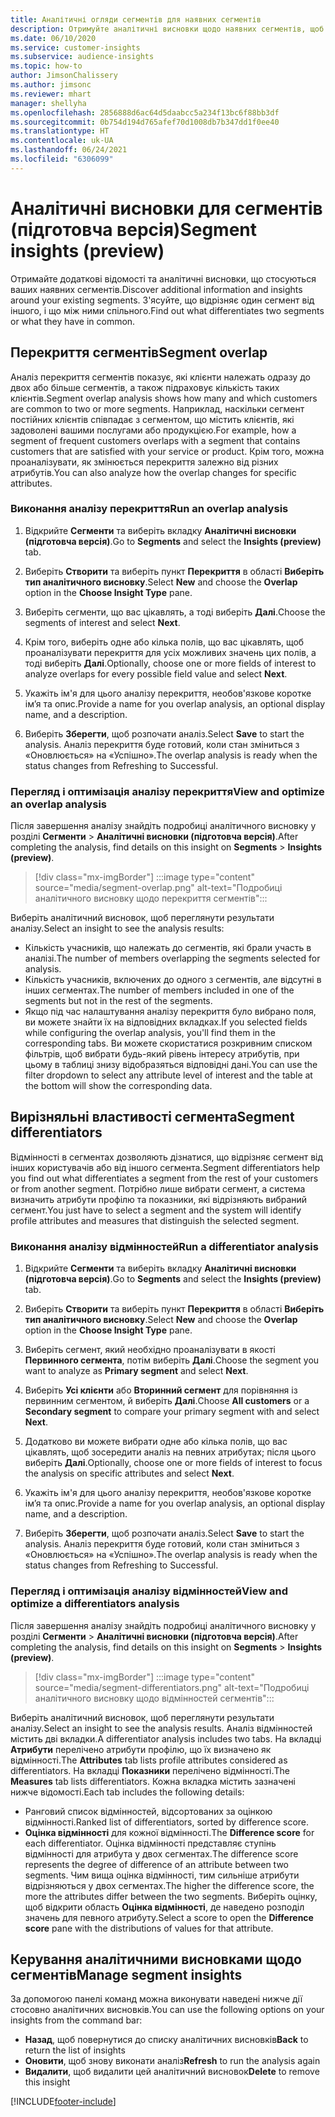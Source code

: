 ```yaml
---
title: Аналітичні огляди сегментів для наявних сегментів
description: Отримуйте аналітичні висновки щодо наявних сегментів, щоб побачити відмінності та схожість.
ms.date: 06/10/2020
ms.service: customer-insights
ms.subservice: audience-insights
ms.topic: how-to
author: JimsonChalissery
ms.author: jimsonc
ms.reviewer: mhart
manager: shellyha
ms.openlocfilehash: 2856888d6ac64d5daabcc5a234f13bc6f88bb3df
ms.sourcegitcommit: 0b754d194d765afef70d1008db7b347dd1f0ee40
ms.translationtype: HT
ms.contentlocale: uk-UA
ms.lasthandoff: 06/24/2021
ms.locfileid: "6306099"
---
```

# <a name="segment-insights-preview"></a><span data-ttu-id="ca6c2-103">Аналітичні висновки для сегментів (підготовча версія)</span><span class="sxs-lookup"><span data-stu-id="ca6c2-103">Segment insights (preview)</span></span>

<span data-ttu-id="ca6c2-104">Отримайте додаткові відомості та аналітичні висновки, що стосуються ваших наявних сегментів.</span><span class="sxs-lookup"><span data-stu-id="ca6c2-104">Discover additional information and insights around your existing segments.</span></span> <span data-ttu-id="ca6c2-105">З'ясуйте, що відрізняє один сегмент від іншого, і що між ними спільного.</span><span class="sxs-lookup"><span data-stu-id="ca6c2-105">Find out what differentiates two segments or what they have in common.</span></span>

## <a name="segment-overlap"></a><span data-ttu-id="ca6c2-106">Перекриття сегментів</span><span class="sxs-lookup"><span data-stu-id="ca6c2-106">Segment overlap</span></span>

<span data-ttu-id="ca6c2-107">Аналіз перекриття сегментів показує, які клієнти належать одразу до двох або більше сегментів, а також підраховує кількість таких клієнтів.</span><span class="sxs-lookup"><span data-stu-id="ca6c2-107">Segment overlap analysis shows how many and which customers are common to two or more segments.</span></span> <span data-ttu-id="ca6c2-108">Наприклад, наскільки сегмент постійних клієнтів співпадає з сегментом, що містить клієнтів, які задоволені вашими послугами або продукцією.</span><span class="sxs-lookup"><span data-stu-id="ca6c2-108">For example, how a segment of frequent customers overlaps with a segment that contains customers that are satisfied with your service or product.</span></span>
<span data-ttu-id="ca6c2-109">Крім того, можна проаналізувати, як змінюється перекриття залежно від різних атрибутів.</span><span class="sxs-lookup"><span data-stu-id="ca6c2-109">You can also analyze how the overlap changes for specific attributes.</span></span>

### <a name="run-an-overlap-analysis"></a><span data-ttu-id="ca6c2-110">Виконання аналізу перекриття</span><span class="sxs-lookup"><span data-stu-id="ca6c2-110">Run an overlap analysis</span></span>

1. <span data-ttu-id="ca6c2-111">Відкрийте **Сегменти** та виберіть вкладку **Аналітичні висновки (підготовча версія)**.</span><span class="sxs-lookup"><span data-stu-id="ca6c2-111">Go to **Segments** and select the **Insights (preview)** tab.</span></span>

1. <span data-ttu-id="ca6c2-112">Виберіть **Створити** та виберіть пункт **Перекриття** в області **Виберіть тип аналітичного висновку**.</span><span class="sxs-lookup"><span data-stu-id="ca6c2-112">Select **New** and choose the **Overlap** option in the **Choose Insight Type** pane.</span></span>

1. <span data-ttu-id="ca6c2-113">Виберіть сегменти, що вас цікавлять, а тоді виберіть **Далі**.</span><span class="sxs-lookup"><span data-stu-id="ca6c2-113">Choose the segments of interest and select **Next**.</span></span>

1. <span data-ttu-id="ca6c2-114">Крім того, виберіть одне або кілька полів, що вас цікавлять, щоб проаналізувати перекриття для усіх можливих значень цих полів, а тоді виберіть **Далі**.</span><span class="sxs-lookup"><span data-stu-id="ca6c2-114">Optionally, choose one or more fields of interest to analyze overlaps for every possible field value and select **Next**.</span></span>

1. <span data-ttu-id="ca6c2-115">Укажіть ім'я для цього аналізу перекриття, необов'язкове коротке ім’я та опис.</span><span class="sxs-lookup"><span data-stu-id="ca6c2-115">Provide a name for you overlap analysis, an optional display name, and a description.</span></span>

1. <span data-ttu-id="ca6c2-116">Виберіть **Зберегти**, щоб розпочати аналіз.</span><span class="sxs-lookup"><span data-stu-id="ca6c2-116">Select **Save** to start the analysis.</span></span> <span data-ttu-id="ca6c2-117">Аналіз перекриття буде готовий, коли стан зміниться з «Оновлюється» на «Успішно».</span><span class="sxs-lookup"><span data-stu-id="ca6c2-117">The overlap analysis is ready when the status changes from Refreshing to Successful.</span></span>

### <a name="view-and-optimize-an-overlap-analysis"></a><span data-ttu-id="ca6c2-118">Перегляд і оптимізація аналізу перекриття</span><span class="sxs-lookup"><span data-stu-id="ca6c2-118">View and optimize an overlap analysis</span></span>

<span data-ttu-id="ca6c2-119">Після завершення аналізу знайдіть подробиці аналітичного висновку у розділі **Сегменти** > **Аналітичні висновки (підготовча версія)**.</span><span class="sxs-lookup"><span data-stu-id="ca6c2-119">After completing the analysis, find details on this insight on **Segments** > **Insights (preview)**.</span></span>

> [!div class="mx-imgBorder"]
> :::image type="content" source="media/segment-overlap.png" alt-text="Подробиці аналітичного висновку щодо перекриття сегментів":::

<span data-ttu-id="ca6c2-121">Виберіть аналітичний висновок, щоб переглянути результати аналізу.</span><span class="sxs-lookup"><span data-stu-id="ca6c2-121">Select an insight to see the analysis results:</span></span>

- <span data-ttu-id="ca6c2-122">Кількість учасників, що належать до сегментів, які брали участь в аналізі.</span><span class="sxs-lookup"><span data-stu-id="ca6c2-122">The number of members overlapping the segments selected for analysis.</span></span>
- <span data-ttu-id="ca6c2-123">Кількість учасників, включених до одного з сегментів, але відсутні в інших сегментах.</span><span class="sxs-lookup"><span data-stu-id="ca6c2-123">The number of members included in one of the segments but not in the rest of the segments.</span></span>
- <span data-ttu-id="ca6c2-124">Якщо під час налаштування аналізу перекриття було вибрано поля, ви можете знайти їх на відповідних вкладках.</span><span class="sxs-lookup"><span data-stu-id="ca6c2-124">If you selected fields while configuring the overlap analysis, you'll find them in the corresponding tabs.</span></span> <span data-ttu-id="ca6c2-125">Ви можете скористатися розкривним списком фільтрів, щоб вибрати будь-який рівень інтересу атрибутів, при цьому в таблиці знизу відобразяться відповідні дані.</span><span class="sxs-lookup"><span data-stu-id="ca6c2-125">You can use the filter dropdown to select any attribute level of interest and the table at the bottom will show the corresponding data.</span></span>

## <a name="segment-differentiators"></a><span data-ttu-id="ca6c2-126">Вирізняльні властивості сегмента</span><span class="sxs-lookup"><span data-stu-id="ca6c2-126">Segment differentiators</span></span>

<span data-ttu-id="ca6c2-127">Відмінності в сегментах дозволяють дізнатися, що відрізняє сегмент від інших користувачів або від іншого сегмента.</span><span class="sxs-lookup"><span data-stu-id="ca6c2-127">Segment differentiators help you find out what differentiates a segment from the rest of your customers or from another segment.</span></span> <span data-ttu-id="ca6c2-128">Потрібно лише вибрати сегмент, а система визначить атрибути профілю та показники, які відрізняють вибраний сегмент.</span><span class="sxs-lookup"><span data-stu-id="ca6c2-128">You just have to select a segment and the system will identify profile attributes and measures that distinguish the selected segment.</span></span>

### <a name="run-a-differentiator-analysis"></a><span data-ttu-id="ca6c2-129">Виконання аналізу відмінностей</span><span class="sxs-lookup"><span data-stu-id="ca6c2-129">Run a differentiator analysis</span></span>

1. <span data-ttu-id="ca6c2-130">Відкрийте **Сегменти** та виберіть вкладку **Аналітичні висновки (підготовча версія)**.</span><span class="sxs-lookup"><span data-stu-id="ca6c2-130">Go to **Segments** and select the **Insights (preview)** tab.</span></span>

1. <span data-ttu-id="ca6c2-131">Виберіть **Створити** та виберіть пункт **Перекриття** в області **Виберіть тип аналітичного висновку**.</span><span class="sxs-lookup"><span data-stu-id="ca6c2-131">Select **New** and choose the **Overlap** option in the **Choose Insight Type** pane.</span></span>

1. <span data-ttu-id="ca6c2-132">Виберіть сегмент, який необхідно проаналізувати в якості **Первинного сегмента**, потім виберіть **Далі**.</span><span class="sxs-lookup"><span data-stu-id="ca6c2-132">Choose the segment you want to analyze as **Primary segment** and select **Next**.</span></span>

1. <span data-ttu-id="ca6c2-133">Виберіть **Усі клієнти** або **Вторинний сегмент** для порівняння із первинним сегментом, й виберіть **Далі**.</span><span class="sxs-lookup"><span data-stu-id="ca6c2-133">Choose **All customers** or a **Secondary segment** to compare your primary segment with and select **Next**.</span></span>

1. <span data-ttu-id="ca6c2-134">Додатково ви можете вибрати одне або кілька полів, що вас цікавлять, щоб зосередити аналіз на певних атрибутах; після цього виберіть **Далі**.</span><span class="sxs-lookup"><span data-stu-id="ca6c2-134">Optionally, choose one or more fields of interest to focus the analysis on specific attributes and select **Next**.</span></span>

1. <span data-ttu-id="ca6c2-135">Укажіть ім'я для цього аналізу перекриття, необов'язкове коротке ім’я та опис.</span><span class="sxs-lookup"><span data-stu-id="ca6c2-135">Provide a name for you overlap analysis, an optional display name, and a description.</span></span>

1. <span data-ttu-id="ca6c2-136">Виберіть **Зберегти**, щоб розпочати аналіз.</span><span class="sxs-lookup"><span data-stu-id="ca6c2-136">Select **Save** to start the analysis.</span></span> <span data-ttu-id="ca6c2-137">Аналіз перекриття буде готовий, коли стан зміниться з «Оновлюється» на «Успішно».</span><span class="sxs-lookup"><span data-stu-id="ca6c2-137">The overlap analysis is ready when the status changes from Refreshing to Successful.</span></span>

### <a name="view-and-optimize-a-differentiators-analysis"></a><span data-ttu-id="ca6c2-138">Перегляд і оптимізація аналізу відмінностей</span><span class="sxs-lookup"><span data-stu-id="ca6c2-138">View and optimize a differentiators analysis</span></span>

<span data-ttu-id="ca6c2-139">Після завершення аналізу знайдіть подробиці аналітичного висновку у розділі **Сегменти** > **Аналітичні висновки (підготовча версія)**.</span><span class="sxs-lookup"><span data-stu-id="ca6c2-139">After completing the analysis, find details on this insight on **Segments** > **Insights (preview)**.</span></span>

> [!div class="mx-imgBorder"]
> :::image type="content" source="media/segment-differentiators.png" alt-text="Подробиці аналітичного висновку щодо відмінностей сегментів":::

<span data-ttu-id="ca6c2-141">Виберіть аналітичний висновок, щоб переглянути результати аналізу.</span><span class="sxs-lookup"><span data-stu-id="ca6c2-141">Select an insight to see the analysis results.</span></span> <span data-ttu-id="ca6c2-142">Аналіз відмінностей містить дві вкладки.</span><span class="sxs-lookup"><span data-stu-id="ca6c2-142">A differentiator analysis includes two tabs.</span></span> <span data-ttu-id="ca6c2-143">На вкладці **Атрибути** перелічено атрибути профілю, що їх визначено як відмінності.</span><span class="sxs-lookup"><span data-stu-id="ca6c2-143">The **Attributes** tab lists profile attributes considered as differentiators.</span></span> <span data-ttu-id="ca6c2-144">На вкладці **Показники** перелічено відмінності.</span><span class="sxs-lookup"><span data-stu-id="ca6c2-144">The **Measures** tab lists differentiators.</span></span> <span data-ttu-id="ca6c2-145">Кожна вкладка містить зазначені нижче відомості.</span><span class="sxs-lookup"><span data-stu-id="ca6c2-145">Each tab includes the following details:</span></span>

- <span data-ttu-id="ca6c2-146">Ранговий список відмінностей, відсортованих за оцінкою відмінності.</span><span class="sxs-lookup"><span data-stu-id="ca6c2-146">Ranked list of differentiators, sorted by difference score.</span></span>
- <span data-ttu-id="ca6c2-147">**Оцінка відмінності** для кожної відмінності.</span><span class="sxs-lookup"><span data-stu-id="ca6c2-147">The **Difference score** for each differentiator.</span></span> <span data-ttu-id="ca6c2-148">Оцінка відмінності представляє ступінь відмінності для атрибута у двох сегментах.</span><span class="sxs-lookup"><span data-stu-id="ca6c2-148">The difference score represents the degree of difference of an attribute between two segments.</span></span> <span data-ttu-id="ca6c2-149">Чим вища оцінка відмінності, тим сильніше атрибути відрізняються у двох сегментах.</span><span class="sxs-lookup"><span data-stu-id="ca6c2-149">The higher the difference score, the more the attributes differ between the two segments.</span></span> <span data-ttu-id="ca6c2-150">Виберіть оцінку, щоб відкрити область **Оцінка відмінності**, де наведено розподіл значень для певного атрибуту.</span><span class="sxs-lookup"><span data-stu-id="ca6c2-150">Select a score to open the **Difference score** pane with the distributions of values for that attribute.</span></span>

## <a name="manage-segment-insights"></a><span data-ttu-id="ca6c2-151">Керування аналітичними висновками щодо сегментів</span><span class="sxs-lookup"><span data-stu-id="ca6c2-151">Manage segment insights</span></span>

<span data-ttu-id="ca6c2-152">За допомогою панелі команд можна виконувати наведені нижче дії стосовно аналітичних висновків.</span><span class="sxs-lookup"><span data-stu-id="ca6c2-152">You can use the following options on your insights from the command bar:</span></span>

- <span data-ttu-id="ca6c2-153">**Назад**, щоб повернутися до списку аналітичних висновків</span><span class="sxs-lookup"><span data-stu-id="ca6c2-153">**Back** to return the list of insights</span></span>
- <span data-ttu-id="ca6c2-154">**Оновити**, щоб знову виконати аналіз</span><span class="sxs-lookup"><span data-stu-id="ca6c2-154">**Refresh** to run the analysis again</span></span>
- <span data-ttu-id="ca6c2-155">**Видалити**, щоб видалити цей аналітичний висновок</span><span class="sxs-lookup"><span data-stu-id="ca6c2-155">**Delete** to remove this insight</span></span>


[!INCLUDE[footer-include](../includes/footer-banner.md)]